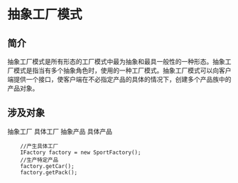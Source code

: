 # 抽象工厂模式
## 简介
抽象工厂模式是所有形态的工厂模式中最为抽象和最具一般性的一种形态。抽象工厂模式是指当有多个抽象角色时，使用的一种工厂模式。抽象工厂模式可以向客户端提供一个接口，使客户端在不必指定产品的具体的情况下，创建多个产品族中的产品对象。

## 涉及对象
抽象工厂
具体工厂
抽象产品
具体产品

```
    //产生具体工厂
    IFactory factory = new SportFactory();
    //生产特定产品
    factory.getCar();
    factory.getPack();
```